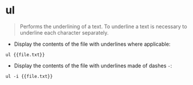 # ul

> Performs the underlining of a text.
> To underline a text is necessary to underline each character separately.

- Display the contents of the file with underlines where applicable:

`ul {{file.txt}}`

- Display the contents of the file with underlines made of dashes `-`:

`ul -i {{file.txt}}`
